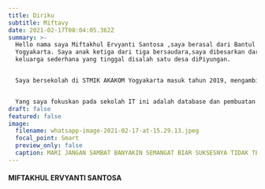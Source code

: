 ```yaml
---
title: Diriku
subtitle: Miftavy
date: 2021-02-17T08:04:05.362Z
summary: >-
  Hello nama saya Miftakhul Ervyanti Santosa ,saya berasal dari Bantul
  Yogyakarta. Saya anak ketiga dari tiga bersaudara,saya dibesarkan dari
  keluarga sederhana yang tinggal disalah satu desa diPiyungan. 


  Saya bersekolah di STMIK AKAKOM Yogyakarta masuk tahun 2019, mengambil jurusan Rekayasa Perangkat Lunak Aplikasi (RPLA). Alasan saya bersekolah di STMIK AKAKOM Yogyakarta adalah karena didunia kerja sekarang harus dituntut untuk bisa dalam menggunakan komputer,apalagi disuatu perusahaan sekarang sudah menggunakan komputer, database dll. 


  Yang saya fokuskan pada sekolah IT ini adalah database dan pembuatan aplikasi web serta pengelolaannya. Dari situ saya bisa belajar untuk membuat atau bisa juga mengontrol suatu aplikasi maupun database. Cita cita saya ingin bekerja disuatu perusahaan swasta ataupun pemerintahan yang bertugas dalam pengelolaan database.
draft: false
featured: false
image:
  filename: whatsapp-image-2021-02-17-at-15.29.13.jpeg
  focal_point: Smart
  preview_only: false
  caption: MARI JANGAN SAMBAT BANYAKIN SEMANGAT BIAR SUKSESNYA TIDAK TERTUNDA TUNDA
---
```

#### **MIFTAKHUL ERVYANTI SANTOSA**